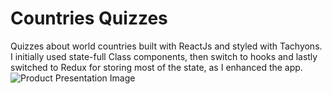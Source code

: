 # Countries Quizzes
Quizzes about world countries built with ReactJs and styled with Tachyons. 
I initially used state-full Class components, then switch to hooks and lastly switched to Redux for storing most of the state, as I enhanced the app.
![Product Presentation Image](https://github.com/andragh83/CountriesQuizzes/blob/master/src/img/presentation.png)
